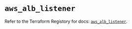 # `aws_alb_listener`

Refer to the Terraform Registory for docs: [`aws_alb_listener`](https://registry.terraform.io/providers/hashicorp/aws/4.64.0/docs/resources/alb_listener).
